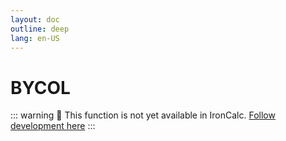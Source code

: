 ```yaml
---
layout: doc
outline: deep
lang: en-US
---
```


# BYCOL

::: warning
🚧 This function is not yet available in IronCalc.
[Follow development here](https://github.com/ironcalc/IronCalc/labels/Functions)
:::